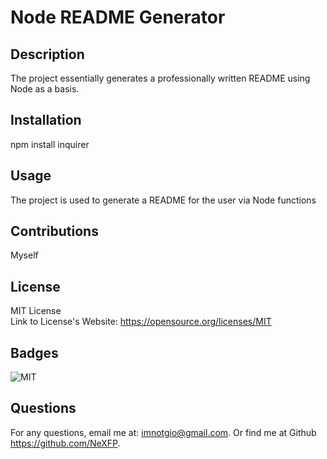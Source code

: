 # Node README Generator

  ## Description
  The project essentially generates a professionally written README using Node as a basis.

  ## Installation
  npm install inquirer

  ## Usage
  The project is used to generate a README for the user via Node functions

  ## Contributions
  Myself

  ## License
  MIT License <br />
  Link to License's Website: https://opensource.org/licenses/MIT
    
  ## Badges
  ![MIT](https://img.shields.io/badge/License-MIT-yellow)

  ## Questions
  For any questions, email me at: imnotgio@gmail.com.
  Or find me at Github https://github.com/NeXFP.

